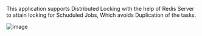 This application supports Distributed Locking with the help of Redis Server to attain locking for Schuduled Jobs, Which avoids Duplication of the tasks.


![image](https://github.com/Amaljeevs/scheduler-job-service/assets/85802462/4219b3ff-abf6-4c27-b07d-a4b159056210)
